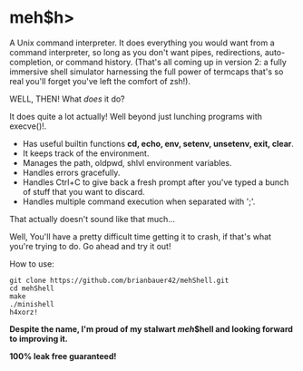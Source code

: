 # meh$h>

A Unix command interpreter. It does everything you would want from a command interpreter, so long as you don't want pipes, redirections, auto-completion, or command history. (That's all coming up in version 2: a fully immersive shell simulator harnessing the full power of termcaps that's so real you'll forget you've left the comfort of zsh!).

WELL, THEN! What *does* it do?

It does quite a lot actually! Well beyond just lunching programs with execve()!.
* Has useful builtin functions **cd, echo, env, setenv, unsetenv, exit, clear**.
* It keeps track of the environment.
* Manages the path, oldpwd, shlvl environment variables.
* Handles errors gracefully.
* Handles Ctrl+C to give back a fresh prompt after you've typed a bunch of stuff that you want to discard.
* Handles multiple command execution when separated with ';'.


That actually doesn't sound like that much...

Well, You'll have a pretty difficult time getting it to crash, if that's what you're trying to do. Go ahead and try it out!

How to use:
```
git clone https://github.com/brianbauer42/mehShell.git
cd mehShell
make
./minishell
h4xorz!
```
**Despite the name, I'm proud of my stalwart *meh*$hell and looking forward to improving it.**

**100% leak free guaranteed!**

